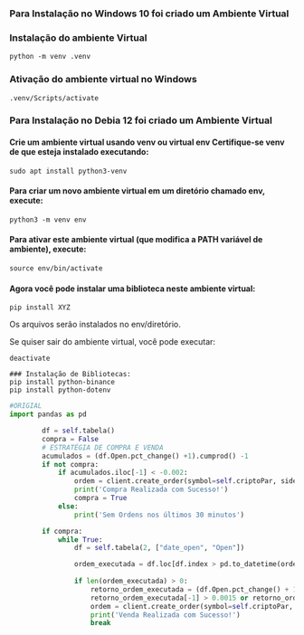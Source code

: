 ### Para Instalação no Windows 10 foi criado um Ambiente Virtual

### Instalação do ambiente Virtual

```shell
python -m venv .venv
```


### Ativação do ambiente virtual no Windows

```shell
.venv/Scripts/activate
```

### Para Instalação no Debia 12 foi criado um Ambiente Virtual
 #### Crie um ambiente virtual usando venv ou virtual env Certifique-se venv de que esteja instalado executando:
```shell
sudo apt install python3-venv
```
#### Para criar um novo ambiente virtual em um **diretório chamado env**, execute:
```shell
python3 -m venv env
```
#### Para ativar este ambiente virtual (que modifica a PATH variável de ambiente), execute:
```shell
source env/bin/activate
```
#### Agora você pode instalar uma biblioteca neste ambiente virtual:
```shell
pip install XYZ
```
Os arquivos serão instalados no env/diretório.

Se quiser sair do ambiente virtual, você pode executar:
```shell
deactivate

### Instalação de Bibliotecas:
pip install python-binance
pip install python-dotenv
```

```py
#ORIGIAL
import pandas as pd

        df = self.tabela()
        compra = False
        # ESTRATÉGIA DE COMPRA E VENDA
        acumulados = (df.Open.pct_change() +1).cumprod() -1
        if not compra:
            if acumulados.iloc[-1] < -0.002:
                ordem = client.create_order(symbol=self.criptoPar, side='SIDE_BUY', type='ORDER_TYPE_MARKET', quantity=0.0001)
                print('Compra Realizada com Sucesso!')
                compra = True
            else:
                print('Sem Ordens nos últimos 30 minutos')

        if compra:
            while True:
                df = self.tabela(2, ["date_open", "Open"])

                ordem_executada = df.loc[df.index > pd.to_datetime(ordem['transactTime'], unit='ms')]
 
                if len(ordem_executada) > 0:
                    retorno_ordem_executada = (df.Open.pct_change() + 1).cumprod() -1
                    retorno_ordem_executada[-1] > 0.0015 or retorno_ordem_executada[-1] < -0.0015
                    ordem = client.create_order(symbol=self.criptoPar, side='SIDE_SELL', type='ORDER_TYPE_MARKET', quantity=0.0001)
                    print('Venda Realizada com Sucesso!')
                    break
```